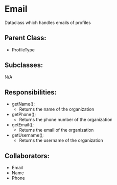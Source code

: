 # Email
Dataclass which handles emails of profiles

## Parent Class:
- ProfileType

## Subclasses:
N/A

## Responsibilities:
- getName();
	- Returns the name of the organization
- getPhone();
	- Returns the phone number of the organization
- getEmail();
	- Returns the email of the organization
- getUsername();
	- Returns the username of the organization

## Collaborators:
- Email
- Name
- Phone